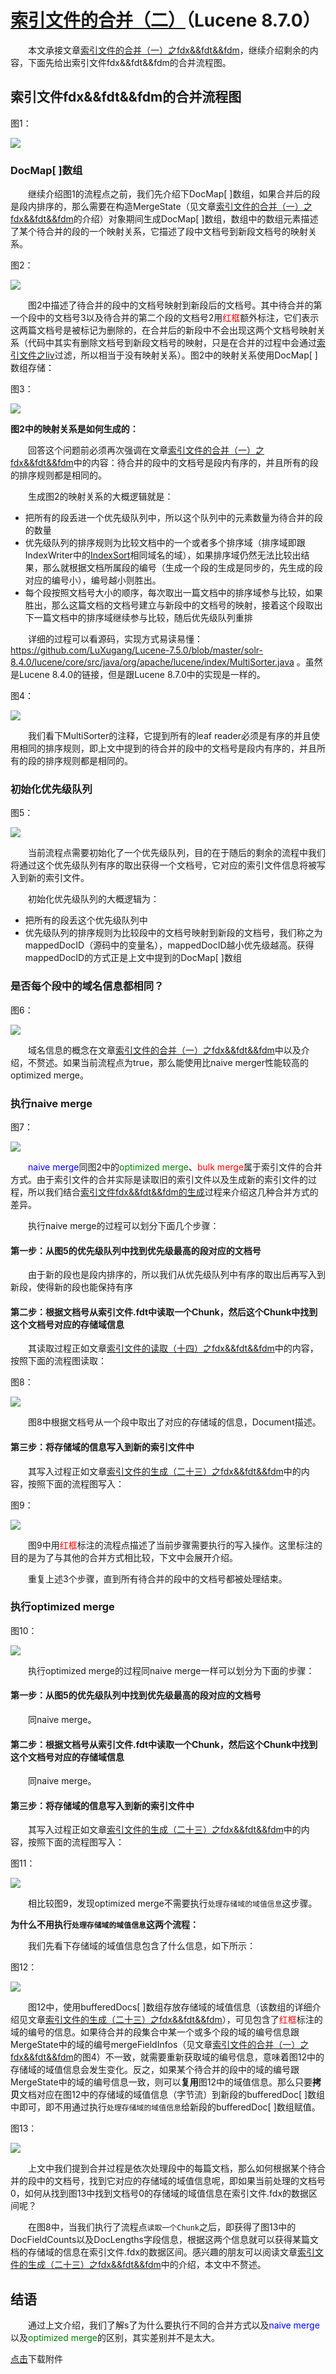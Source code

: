 # [索引文件的合并（二）](https://www.amazingkoala.com.cn/Lucene/Index/)（Lucene 8.7.0）

&emsp;&emsp;本文承接文章[索引文件的合并（一）之fdx&&fdt&&fdm](https://www.amazingkoala.com.cn/Lucene/Index/2020/1130/180.html)，继续介绍剩余的内容，下面先给出索引文件fdx&&fdt&&fdm的合并流程图。

## 索引文件fdx&&fdt&&fdm的合并流程图

图1：

<img src="https://www.amazingkoala.com.cn/uploads/lucene/index/索引文件的合并/索引文件的合并（二）/1.png">

### DocMap[ ]数组

&emsp;&emsp;继续介绍图1的流程点之前，我们先介绍下DocMap[ \]数组，如果合并后的段是段内排序的，那么需要在构造MergeState（见文章[索引文件的合并（一）之fdx&&fdt&&fdm](https://www.amazingkoala.com.cn/Lucene/Index/2020/1130/180.html)的介绍）对象期间生成DocMap[ ]数组，数组中的数组元素描述了某个待合并的段的一个映射关系，它描述了段中文档号到新段文档号的映射关系。

图2：

<img src="https://www.amazingkoala.com.cn/uploads/lucene/index/索引文件的合并/索引文件的合并（二）/2.png">

&emsp;&emsp;图2中描述了待合并的段中的文档号映射到新段后的文档号。其中待合并的第一个段中的文档号3以及待合并的第二个段的文档号2用<font color=#FF0000>红框</font>额外标注，它们表示这两篇文档号是被标记为删除的，在合并后的新段中不会出现这两个文档号映射关系（代码中其实有删除文档号到新段文档号的映射，只是在合并的过程中会通过[索引文件之liv](https://www.amazingkoala.com.cn/Lucene/suoyinwenjian/2019/0425/54.html)过滤，所以相当于没有映射关系）。图2中的映射关系使用DocMap[ ]数组存储：

图3：

<img src="https://www.amazingkoala.com.cn/uploads/lucene/index/索引文件的合并/索引文件的合并（二）/3.png">

**图2中的映射关系是如何生成的：**

&emsp;&emsp;回答这个问题前必须再次强调在文章[索引文件的合并（一）之fdx&&fdt&&fdm](https://www.amazingkoala.com.cn/Lucene/Index/2020/1130/180.html)中的内容：待合并的段中的文档号是段内有序的，并且所有的段的排序规则都是相同的。

&emsp;&emsp;生成图2的映射关系的大概逻辑就是：

- 把所有的段丢进一个优先级队列中，所以这个队列中的元素数量为待合并的段的数量
- 优先级队列的排序规则为比较文档中的一个或者多个排序域（排序域即跟IndexWriter中的[IndexSort](https://www.amazingkoala.com.cn/Lucene/Index/2019/1111/106.html)相同域名的域），如果排序域仍然无法比较出结果，那么就根据文档所属段的编号（生成一个段的生成是同步的，先生成的段对应的编号小），编号越小则胜出。
- 每个段按照文档号大小的顺序，每次取出一篇文档中的排序域参与比较，如果胜出，那么这篇文档的文档号建立与新段中的文档号的映射，接着这个段取出下一篇文档中的排序域继续参与比较，随后优先级队列重排

&emsp;&emsp;详细的过程可以看源码，实现方式易读易懂：https://github.com/LuXugang/Lucene-7.5.0/blob/master/solr-8.4.0/lucene/core/src/java/org/apache/lucene/index/MultiSorter.java  。虽然是Lucene 8.4.0的链接，但是跟Lucene 8.7.0中的实现是一样的。

图4：

<img src="https://www.amazingkoala.com.cn/uploads/lucene/index/索引文件的合并/索引文件的合并（二）/4.png">

&emsp;&emsp;我们看下MultiSorter的注释，它提到所有的leaf reader必须是有序的并且使用相同的排序规则，即上文中提到的待合并的段中的文档号是段内有序的，并且所有的段的排序规则都是相同的。

### 初始化优先级队列

图5：

<img src="https://www.amazingkoala.com.cn/uploads/lucene/index/索引文件的合并/索引文件的合并（二）/5.png">

&emsp;&emsp;当前流程点需要初始化了一个优先级队列，目的在于随后的剩余的流程中我们将通过这个优先级队列有序的取出获得一个文档号，它对应的索引文件信息将被写入到新的索引文件。

&emsp;&emsp;初始化优先级队列的大概逻辑为：

- 把所有的段丢这个优先级队列中
- 优先级队列的排序规则为比较段中的文档号映射到新段的文档号，我们称之为mappedDocID（源码中的变量名），mappedDocID越小优先级越高。获得mappedDocID的方式正是上文中提到的DocMap[ ]数组

### 是否每个段中的域名信息都相同？

图6：

<img src="https://www.amazingkoala.com.cn/uploads/lucene/index/索引文件的合并/索引文件的合并（二）/6.png">

&emsp;&emsp;域名信息的概念在文章[索引文件的合并（一）之fdx&&fdt&&fdm](https://www.amazingkoala.com.cn/Lucene/Index/2020/1130/180.html)中以及介绍，不赘述。如果当前流程点为true，那么能使用比naive merger性能较高的optimized merge。

### 执行naive merge

图7：

<img src="https://www.amazingkoala.com.cn/uploads/lucene/index/索引文件的合并/索引文件的合并（二）/7.png">

&emsp;&emsp;<font color=blue>naive merge</font>同图2中的<font color=green>optimized merge</font>、<font color=red>bulk merge</font>属于索引文件的合并方式。由于索引文件的合并实际是读取旧的索引文件以及生成新的索引文件的过程，所以我们结合[索引文件fdx&&fdt&&fdm的生成](https://www.amazingkoala.com.cn/Lucene/Index/2020/1015/170.html)过程来介绍这几种合并方式的差异。

&emsp;&emsp;执行naive merge的过程可以划分下面几个步骤：

#### 第一步：从图5的优先级队列中找到优先级最高的段对应的文档号

&emsp;&emsp;由于新的段也是段内排序的，所以我们从优先级队列中有序的取出后再写入到新段，使得新的段也能保持有序


#### 第二步：根据文档号从索引文件.fdt中读取一个Chunk，然后这个Chunk中找到这个文档号对应的存储域信息

&emsp;&emsp;其读取过程正如文章[索引文件的读取（十四）之fdx&&fdt&&fdm](https://www.amazingkoala.com.cn/Lucene/Search/2020/1102/174.html)中的内容，按照下面的流程图读取：

图8：

<img src="https://www.amazingkoala.com.cn/uploads/lucene/index/索引文件的合并/索引文件的合并（二）/8.png">

&emsp;&emsp;图8中根据文档号从一个段中取出了对应的存储域的信息，Document描述。

#### 第三步：将存储域的信息写入到新的索引文件中

&emsp;&emsp;其写入过程正如文章[索引文件的生成（二十三）之fdx&&fdt&&fdm](https://www.amazingkoala.com.cn/Lucene/Index/2020/1015/170.html)中的内容，按照下面的流程图写入：

图9：

<img src="https://www.amazingkoala.com.cn/uploads/lucene/index/索引文件的合并/索引文件的合并（二）/9.png">

&emsp;&emsp;图9中用<font color=red>红框</font>标注的流程点描述了当前步骤需要执行的写入操作。这里标注的目的是为了与其他的合并方式相比较，下文中会展开介绍。

&emsp;&emsp;重复上述3个步骤，直到所有待合并的段中的文档号都被处理结束。

### 执行optimized merge

图10：

<img src="https://www.amazingkoala.com.cn/uploads/lucene/index/索引文件的合并/索引文件的合并（二）/10.png">

&emsp;&emsp;执行optimized merge的过程同naive merge一样可以划分为下面的步骤：

#### 第一步：从图5的优先级队列中找到优先级最高的段对应的文档号

&emsp;&emsp;同naive merge。

#### 第二步：根据文档号从索引文件.fdt中读取一个Chunk，然后这个Chunk中找到这个文档号对应的存储域信息

&emsp;&emsp;同naive merge。

#### 第三步：将存储域的信息写入到新的索引文件中

&emsp;&emsp;其写入过程正如文章[索引文件的生成（二十三）之fdx&&fdt&&fdm](https://www.amazingkoala.com.cn/Lucene/Index/2020/1015/170.html)中的内容，按照下面的流程图写入：

图11：

<img src="https://www.amazingkoala.com.cn/uploads/lucene/index/索引文件的合并/索引文件的合并（二）/11.png">

&emsp;&emsp;相比较图9，发现optimized merge不需要执行`处理存储域的域值信息`这步骤。

**为什么不用执行`处理存储域的域值信息`这两个流程：**

&emsp;&emsp;我们先看下存储域的域值信息包含了什么信息，如下所示：

图12：

<img src="https://www.amazingkoala.com.cn/uploads/lucene/index/索引文件的合并/索引文件的合并（二）/12.png">

&emsp;&emsp;图12中，使用bufferedDocs[ \]数组存放存储域的域值信息（该数组的详细介绍见文章[索引文件的生成（二十三）之fdx&&fdt&&fdm](https://www.amazingkoala.com.cn/Lucene/Index/2020/1015/170.html)），可见包含了<font color=red>红框</font>标注的域的编号的信息。如果待合并的段集合中某一个或多个段的域的编号信息跟MergeState中的域的编号mergeFieldInfos（见文章[索引文件的合并（一）之fdx&&fdt&&fdm](https://www.amazingkoala.com.cn/Lucene/Index/2020/1130/180.html)的图4）不一致，就需要重新获取域的编号信息，意味着图12中的存储域的域值信息会发生变化。反之，如果某个待合并的段中的域的编号跟MergeState中的域的编号信息一致，则可以**复用**图12中的域值信息。那么只要**拷贝**文档对应在图12中的存储域的域值信息（字节流）到新段的bufferedDoc[ \]数组中即可，即不用通过执行`处理存储域的域值信息`给新段的bufferedDoc[ \]数组赋值。

图13：

<img src="https://www.amazingkoala.com.cn/uploads/lucene/index/索引文件的合并/索引文件的合并（二）/13.png">

&emsp;&emsp;上文中我们提到合并过程是依次处理段中的每篇文档，那么如何根据某个待合并的段中的文档号，找到它对应的存储域的域值信息呢，即如果当前处理的文档号0，如何从找到图13中找到文档号0的存储域的域值信息在索引文件.fdx的数据区间呢？

&emsp;&emsp;在图8中，当我们执行了流程点`读取一个Chunk`之后，即获得了图13中的DocFieldCounts以及DocLengths字段信息，根据这两个信息就可以获得某篇文档的存储域的信息在索引文件.fdx的数据区间。感兴趣的朋友可以阅读文章[索引文件的生成（二十三）之fdx&&fdt&&fdm](https://www.amazingkoala.com.cn/Lucene/Index/2020/1015/170.html)中的介绍，本文中不赘述。

## 结语

&emsp;&emsp;通过上文介绍，我们了解s了为什么要执行不同的合并方式以及<font color=blue>naive merge</font>以及<font color=green>optimized merge</font>的区别，其实差别并不是太大。

[点击](https://www.amazingkoala.com.cn/attachment/Lucene/Index/索引文件的合并/索引文件的合并（二）/索引文件的合并（二）.zip)下载附件





